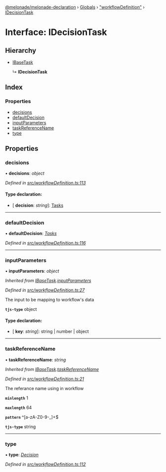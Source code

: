 [@melonade/melonade-declaration](../README.md) › [Globals](../globals.md) › ["workflowDefinition"](../modules/_workflowdefinition_.md) › [IDecisionTask](_workflowdefinition_.idecisiontask.md)

# Interface: IDecisionTask

## Hierarchy

* [IBaseTask](_workflowdefinition_.ibasetask.md)

  ↳ **IDecisionTask**

## Index

### Properties

* [decisions](_workflowdefinition_.idecisiontask.md#decisions)
* [defaultDecision](_workflowdefinition_.idecisiontask.md#defaultdecision)
* [inputParameters](_workflowdefinition_.idecisiontask.md#inputparameters)
* [taskReferenceName](_workflowdefinition_.idecisiontask.md#taskreferencename)
* [type](_workflowdefinition_.idecisiontask.md#type)

## Properties

###  decisions

• **decisions**: *object*

*Defined in [src/workflowDefinition.ts:113](https://github.com/devit-tel/melonade-declaration/blob/2273da1/src/workflowDefinition.ts#L113)*

#### Type declaration:

* \[ **decision**: *string*\]: [Tasks](../modules/_workflowdefinition_.md#tasks)

___

###  defaultDecision

• **defaultDecision**: *[Tasks](../modules/_workflowdefinition_.md#tasks)*

*Defined in [src/workflowDefinition.ts:116](https://github.com/devit-tel/melonade-declaration/blob/2273da1/src/workflowDefinition.ts#L116)*

___

###  inputParameters

• **inputParameters**: *object*

*Inherited from [IBaseTask](_workflowdefinition_.ibasetask.md).[inputParameters](_workflowdefinition_.ibasetask.md#inputparameters)*

*Defined in [src/workflowDefinition.ts:27](https://github.com/devit-tel/melonade-declaration/blob/2273da1/src/workflowDefinition.ts#L27)*

The input to be mapping to workflow's data

**`tjs-type`** object

#### Type declaration:

* \[ **key**: *string*\]: string | number | object

___

###  taskReferenceName

• **taskReferenceName**: *string*

*Inherited from [IBaseTask](_workflowdefinition_.ibasetask.md).[taskReferenceName](_workflowdefinition_.ibasetask.md#taskreferencename)*

*Defined in [src/workflowDefinition.ts:21](https://github.com/devit-tel/melonade-declaration/blob/2273da1/src/workflowDefinition.ts#L21)*

The referance name using in workflow

**`minlength`** 1

**`maxlength`** 64

**`pattern`** ^[a-zA-Z0-9-_]+$

**`tjs-type`** string

___

###  type

• **type**: *[Decision](../enums/_task_.tasktypes.md#decision)*

*Defined in [src/workflowDefinition.ts:112](https://github.com/devit-tel/melonade-declaration/blob/2273da1/src/workflowDefinition.ts#L112)*
